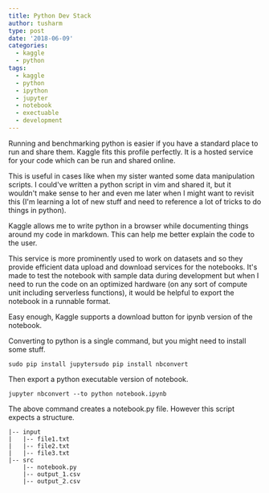 ```yaml
---
title: Python Dev Stack
author: tusharm
type: post
date: '2018-06-09'
categories:
  - kaggle
  - python
tags:
  - kaggle
  - python
  - ipython
  - jupyter
  - notebook
  - exectuable
  - development
---
```

Running and benchmarking python is easier if you have a standard place to run and share them. Kaggle fits this profile perfectly. It is a hosted service for your code which can be run and shared online.

This is useful in cases like when my sister wanted some data manipulation scripts. I could've written a python script in vim and shared it, but it wouldn't make sense to her and even me later when I might want to revisit this (I'm learning a lot of new stuff and need to reference a lot of tricks to do things in python).

Kaggle allows me to write python in a browser while documenting things around my code in markdown. This can help me better explain the code to the user.

This service is more prominently used to work on datasets and so they provide efficient data upload and download services for the notebooks. It's made to test the notebook with sample data during development but when I need to run the code on an optimized hardware (on any sort of compute unit including serverless functions), it would be helpful to export the notebook in a runnable format.

Easy enough, Kaggle supports a download button for ipynb version of the notebook.

Converting to python is a single command, but you might need to install some stuff.

```
sudo pip install jupytersudo pip install nbconvert
```

Then export a python executable version of notebook.

```
jupyter nbconvert --to python notebook.ipynb
```

The above command creates a notebook.py file. However this script expects a structure.


    |-- input
    |   |-- file1.txt
    |   |-- file2.txt
    |   |-- file3.txt
    |-- src
        |-- notebook.py
        |-- output_1.csv
        |-- output_2.csv
